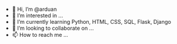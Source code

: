 - 👋 Hi, I’m @arduan
- 👀 I’m interested in ...
- 🌱 I’m currently learning Python, HTML, CSS, SQL, Flask, Django
- 💞️ I’m looking to collaborate on ...
- 📫 How to reach me ...

<!---
arduan/arduan is a ✨ special ✨ repository because its `README.md` (this file) appears on your GitHub profile.
You can click the Preview link to take a look at your changes.
--->
